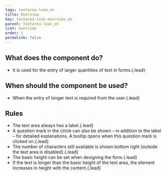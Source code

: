 ```yaml
---
tags: textarea-lean_en
title: Overview
key: textarea-lean-overview_en
parent: textarea-lean_en
icon: overview
order: 1
permalink: false  
---
```


## What does the component do? 
* It is used for the entry of larger quantities of text in forms.{.lead}

## When should the component be used?
* When the entry of longer text is required from the user.{.lead}

## Rules 
* The text area always has a label.{.lead}
* A question mark in the circle can also be shown – in addition to the label – for detailed explanations. A <sbb-link variant="inline" type="button" href="/{{page.lang}}/design-system/lean/components/tooltip">tooltip</sbb-link> opens when this question mark is clicked on.{.lead}
* The number of characters still available is shown bottom right (outside the text area is disabled).{.lead}
* The basic height can be set when designing the form.{.lead}
* If the text is longer than the basic height of the text area, the element increases in height with the content.{.lead}